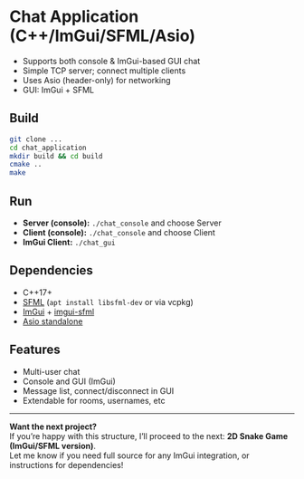 # Chat Application (C++/ImGui/SFML/Asio)

- Supports both console & ImGui-based GUI chat
- Simple TCP server; connect multiple clients
- Uses Asio (header-only) for networking
- GUI: ImGui + SFML

## Build

```bash
git clone ...
cd chat_application
mkdir build && cd build
cmake ..
make
```

## Run

- **Server (console):** `./chat_console` and choose Server
- **Client (console):** `./chat_console` and choose Client
- **ImGui Client:** `./chat_gui`

## Dependencies

- C++17+
- [SFML](https://www.sfml-dev.org/) (`apt install libsfml-dev` or via vcpkg)
- [ImGui](https://github.com/ocornut/imgui) + [imgui-sfml](https://github.com/eliasdaler/imgui-sfml)
- [Asio standalone](https://think-async.com/Asio/)

## Features

- Multi-user chat
- Console and GUI (ImGui)
- Message list, connect/disconnect in GUI
- Extendable for rooms, usernames, etc

---

**Want the next project?**  
If you’re happy with this structure, I’ll proceed to the next: **2D Snake Game (ImGui/SFML version)**.  
Let me know if you need full source for any ImGui integration, or instructions for dependencies!

